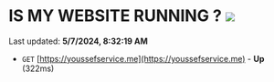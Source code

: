 # IS MY WEBSITE RUNNING ? [![](https://img.shields.io/static/v1?label=Sponsor&message=%E2%9D%A4&logo=GitHub&color=%23fe8e86)](https://github.com/sponsors/<username>)

Last updated: **5/7/2024, 8:32:19 AM**

- `GET` [https://youssefservice.me](https://youssefservice.me) - **Up** (322ms)
